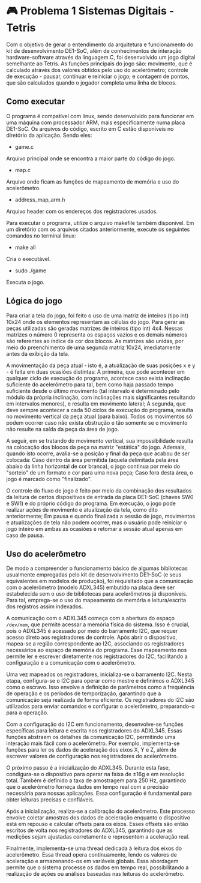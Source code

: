 # 🎮 Problema 1 Sistemas Digitais - Tetris

Com o objetivo de gerar o entendimento da arquitetura e funcionamento do kit de desenvolvimento DE1-SoC, além de conhecimentos de interação hardware-software através da linguagem C, foi desenvolvido um jogo digital semelhante ao Tetris. As funções principais do jogo são: movimento, que é calculado através dos valores obtidos pelo uso do acelerômetro; controle de execução - pausar, continuar e reiniciar o jogo; e contagem de pontos, que são calculados quando o jogador completa uma linha de blocos.



## Como executar

O programa é compatível com linux, sendo desenvolvido para funcionar em uma máquina com processador ARM, mais especificamente numa placa DE1-SoC. Os arquivos do código, escrito em C estão disponíveis no diretório da aplicação. Sendo eles:

- game.c

Arquivo principal onde se encontra a maior parte do código do jogo.

- map.c

Arquivo onde ficam as funções de mapeamento de memória e uso do acelerômetro.

- address_map_arm.h

Arquivo header com os endereços dos registradores usados.

Para executar o programa, utilize o arquivo makefile também disponível. Em um diretório com os arquivos citados anteriormente, execute os seguintes comandos no terminal linux:

- make all
  
Cria o executável.

- sudo ./game

Executa o jogo.



## Lógica do jogo

Para criar a tela do jogo, foi feito o uso de uma matriz de inteiros (tipo int) 10x24 onde os elementos representam as células do jogo. Para gerar as peças utilizadas são geradas matrizes de inteiros (tipo int) 4x4. Nessas matrizes o número 0 representa os espaços vazios e os demais números são referentes ao índice da cor dos blocos. As matrizes são unidas, por meio do preenchimento de uma segunda matriz 10x24, imediatamente antes da exibição da tela.

A movimentação da peça atual - isto é, a atualização de suas posições x e y - é feita em duas ocasiões distintas: A primeira, que pode acontecer em qualquer ciclo de execução do programa, acontece caso exista inclinação suficiente do acelerômetro para tal, bem como haja passado tempo suficiente desde o último movimento (tal intervalo é determinado pelo módulo da própria inclinação, com inclinações mais significantes resultando em intervalos menores), e resulta em movimento lateral; A segunda, que deve sempre acontecer a cada 50 ciclos de execução do programa, resulta no movimento vertical da peça atual (para baixo). Todos os movimentos só podem ocorrer caso não exista obstrução e tão somente se o movimento não resulte na saída da peça da área de jogo.

A seguir, em se tratando do movimento vertical, sua impossibilidade resulta na colocação dos blocos da peça na matriz "estática" do jogo. Ademais, quando isto ocorre, avalia-se a posição y final da peça que acabou de ser colocada: Caso dentro da área permitida (aquela delimitada pela área abaixo da linha horizontal de cor branca), o jogo continua por meio do "sorteio" de um formato e cor para uma nova peça; Caso fora desta área, o jogo é marcado como "finalizado".

O controle do fluxo de jogo é feito por meio da combinação dos resultados da leitura de certos dispositivos de entrada da placa DE1-SoC (chaves SW0 e SW1) e do próprio código do programa. Em execução, o jogo pode realizar ações de movimento e atualização da tela, como dito anteriormente; Em pausa e quando finalizada a sessão de jogo, movimentos e atualizações de tela não podem ocorrer, mas o usuário pode reiniciar o jogo inteiro em ambas as ocasiões e retomar a sessão atual apenas em caso de pausa.

## Uso do acelerômetro

De modo a compreender o funcionamento básico de algumas bibliotecas usualmente empregadas pelo kit de desenvolvimento DE1-SoC (e seus equivalentes em modelos de produção), foi requisitado que a comunicação com o acelerômetro (modelo ADXL345) embutido na placa deve ser estabelecida sem o uso de bibliotecas para acelerômetros já disponíveis. Para tal, emprega-se o uso do mapeamento de memória e leitura/escrita dos registros assim indexados.

A comunicação com o ADXL345 começa com a abertura do espaço `/dev/mem`, que permite acessar a memória física do sistema. Isso é crucial, pois o ADXL345 é acessado por meio do barramento I2C, que requer acesso direto aos registradores de controle. Após abrir o dispositivo, mapea-se a região correspondente ao I2C, associando os registradores necessários ao espaço de memória do programa. Esse mapeamento nos permite ler e escrever diretamente nos registradores do I2C, facilitando a configuração e a comunicação com o acelerômetro.

Uma vez mapeados os registradores, inicializa-se o barramento I2C. Nesta etapa, configura-se o I2C para operar como mestre e definimos o ADXL345 como o escravo. Isso envolve a definição de parâmetros como a frequência de operação e os períodos de temporização, garantindo que a comunicação seja realizada de forma eficiente. Os registradores do I2C são utilizados para enviar comandos e configurar o acelerômetro, preparando-o para a operação.

Com a configuração do I2C em funcionamento, desenvolve-se funções específicas para leitura e escrita nos registradores do ADXL345. Essas funções abstraem os detalhes da comunicação I2C, permitindo uma interação mais fácil com o acelerômetro. Por exemplo, implementa-se funções para ler os dados de aceleração dos eixos X, Y e Z, além de escrever valores de configuração nos registradores do acelerômetro.

O próximo passo é a inicialização do ADXL345. Durante esta fase, condigura-se o dispositivo para operar na faixa de ±16g e em resolução total. Também é definido a taxa de amostragem para 250 Hz, garantindo que o acelerômetro forneça dados em tempo real com a precisão necessária para nossas aplicações. Essa configuração é fundamental para obter leituras precisas e confiáveis.

Após a inicialização, realiza-se a calibração do acelerômetro. Este processo envolve coletar amostras dos dados de aceleração enquanto o dispositivo está em repouso e calcular offsets para os eixos. Esses offsets são então escritos de volta nos registradores do ADXL345, garantindo que as medições sejam ajustadas corretamente e representem a aceleração real.

Finalmente, implementa-se uma thread dedicada à leitura dos eixos do acelerômetro. Essa thread opera continuamente, lendo os valores de aceleração e armazenando-os em variáveis globais. Essa abordagem permite que o sistema processe os dados em tempo real, possibilitando a realização de ações ou análises baseadas nas leituras do acelerômetro.

<!--### Conclusão

Nesse projeto é possível não somente demonstrar a comunicação eficaz com o ADXL345, mas também oferece uma visão prática sobre como trabalhar com dispositivos I2C e mapeamento de memória em sistemas embarcados.
-->
